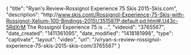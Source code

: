 {
    "title": "Ryan's Review-Rossignol Experience 75 Skis 2015-Skis.com",
    "description": "http:\/\/www.skis.com\/Rossignol-Experience-75-Skis-with-Rossignol-Xelium-100-Bindings-2015\/351587P,default,pd.html#.U43c-5RdXrM The Rossignol Experience 75 is ...",
    "videoid": "3765567",
    "date_created": "1411361095",
    "date_modified": "1418181998",
    "type": "captivate",
    "layout": "video",
    "url": "\/v\/ryan-s-review-rossignol-experience-75-skis-2015-skis-com\/3765567"
}